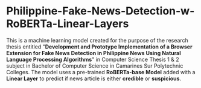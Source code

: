 # Philippine-Fake-News-Detection-w-RoBERTa-Linear-Layers

This is a machine learning model created for the purpose of the research thesis entitled "**Development and Prototype Implementation of a Browser Extension for Fake News Detection in Philippine News Using Natural Language Processing Algorithms**" in Computer Science Thesis 1 & 2 subject in Bachelor of Computer Science in Camarines Sur Polytechnic Colleges. The model uses a pre-trained **RoBERTa-base Model** added with a **Linear Layer** to predict if news article is either **credible** or **suspicious**.
